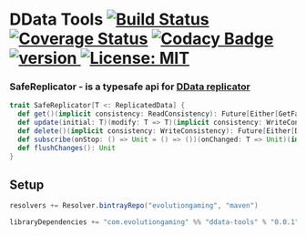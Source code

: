 # DData Tools [![Build Status](https://travis-ci.org/evolution-gaming/ddata-tools.svg)](https://travis-ci.org/evolution-gaming/ddata-tools) [![Coverage Status](https://coveralls.io/repos/evolution-gaming/ddata-tools/badge.svg)](https://coveralls.io/r/evolution-gaming/ddata-tools) [![Codacy Badge](https://api.codacy.com/project/badge/Grade/91f43a46edcf44e7829e4ef10aae3ba1)](https://www.codacy.com/app/evolution-gaming/ddata-tools?utm_source=github.com&amp;utm_medium=referral&amp;utm_content=evolution-gaming/ddata-tools&amp;utm_campaign=Badge_Grade) [ ![version](https://api.bintray.com/packages/evolutiongaming/maven/ddata-tools/images/download.svg) ](https://bintray.com/evolutiongaming/maven/ddata-tools/_latestVersion) [![License: MIT](https://img.shields.io/badge/License-MIT-yellowgreen.svg)](https://opensource.org/licenses/MIT)

### SafeReplicator - is a typesafe api for [DData replicator](https://doc.akka.io/docs/akka/2.5.9/distributed-data.html)

```scala
trait SafeReplicator[T <: ReplicatedData] {
  def get()(implicit consistency: ReadConsistency): Future[Either[GetFailure, T]]
  def update(initial: T)(modify: T => T)(implicit consistency: WriteConsistency): Future[Either[UpdateFailure, Unit]]
  def delete()(implicit consistency: WriteConsistency): Future[Either[DeleteFailure, Unit]]
  def subscribe(onStop: () => Unit = () => ())(onChanged: T => Unit)(implicit factory: ActorRefFactory): Unsubscribe
  def flushChanges(): Unit
}
```

## Setup

```scala
resolvers += Resolver.bintrayRepo("evolutiongaming", "maven")

libraryDependencies += "com.evolutiongaming" %% "ddata-tools" % "0.0.1"
```
